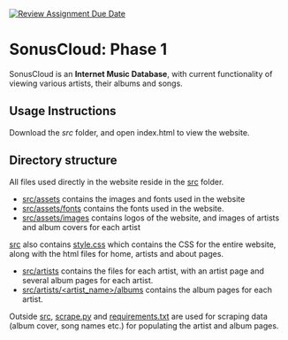[![Review Assignment Due Date](https://classroom.github.com/assets/deadline-readme-button-24ddc0f5d75046c5622901739e7c5dd533143b0c8e959d652212380cedb1ea36.svg)](https://classroom.github.com/a/uO3FBJhb)

# SonusCloud: Phase 1

SonusCloud is an **Internet Music Database**, with current functionality of viewing various artists, their albums and songs.

## Usage Instructions

Download the _src_ folder, and open index.html to view the website.

## Directory structure

All files used directly in the website reside in the [src](https://github.com/CS6-201-ISS-S23/project-team-87/tree/main/src) folder.

- [src/assets](https://github.com/CS6-201-ISS-S23/project-team-87/tree/main/src/assets) contains the images and fonts used in the website
- [src/assets/fonts](https://github.com/CS6-201-ISS-S23/project-team-87/tree/main/src/assets/fonts) contains the fonts used in the website.
- [src/assets/images](https://github.com/CS6-201-ISS-S23/project-team-87/tree/main/src/assets/images) contains logos of the website, and images of artists and album covers for each artist

[src](https://github.com/CS6-201-ISS-S23/project-team-87/tree/main/src) also contains [style.css](https://github.com/CS6-201-ISS-S23/project-team-87/blob/main/src/style.css) which contains the CSS for the entire website, along with the html files for home, artists and about pages.

- [src/artists](https://github.com/CS6-201-ISS-S23/project-team-87/tree/main/src/artists) contains the files for each artist, with an artist page and several album pages for each artist.
- [src/artists/<artist_name>/albums](https://github.com/CS6-201-ISS-S23/project-team-87/tree/main/src/artists/5sos/albums) contains the album pages for each artist.

Outside [src](https://github.com/CS6-201-ISS-S23/project-team-87/tree/main/src), [scrape.py](https://github.com/CS6-201-ISS-S23/project-team-87/blob/main/scrape.py) and [requirements.txt](https://github.com/CS6-201-ISS-S23/project-team-87/blob/main/requirements.txt) are used for scraping data (album cover, song names etc.) for populating the artist and album pages.
